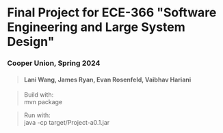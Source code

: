 # Final Project for ECE-366 "Software Engineering and Large System Design"
### Cooper Union, Spring 2024
> #### Lani Wang, James Ryan, Evan Rosenfeld, Vaibhav Hariani

> Build with:   <br>
> mvn package

> Run with:     <br>
> java -cp target/Project-a0.1.jar